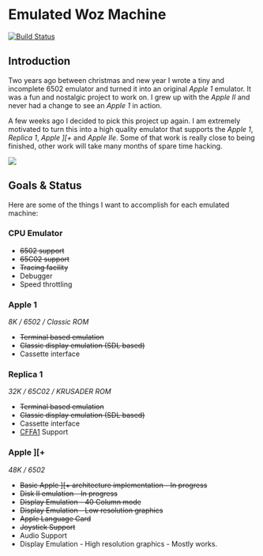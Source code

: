 # Emulated Woz Machine

[![Build Status](https://travis-ci.org/st3fan/ewm.svg?branch=master)](https://travis-ci.org/st3fan/ewm)

## Introduction

Two years ago between christmas and new year I wrote a tiny and incomplete 6502 emulator and turned it into an original *Apple 1* emulator. It was a fun and nostalgic project to work on. I grew up with the *Apple II* and never had a change to see an *Apple 1* in action.

A few weeks ago I decided to pick this project up again. I am extremely motivated to turn this into a high quality emulator that supports the *Apple 1*, *Replica 1*, *Apple ][+* and *Apple IIe*. Some of that work is really close to being finished, other work will take many months of spare time hacking.

![](https://raw.githubusercontent.com/st3fan/ewm/master/screenshots/Screen%20Shot%202016-11-16%20at%203.59.44%20PM.png)

## Goals & Status

Here are some of the things I want to accomplish for each emulated machine:

### CPU Emulator 

* ~~6502 support~~
* ~~65C02 support~~
* ~~Tracing facility~~
* Debugger
* Speed throttling

### Apple 1

*8K / 6502 / Classic ROM*

* ~~Terminal based emulation~~
* ~~Classic display emulation (SDL based)~~
* Cassette interface

### Replica 1

*32K / 65C02 / KRUSADER ROM*

* ~~Terminal based emulation~~
* ~~Classic display emulation (SDL based)~~
* Cassette interface
* [CFFA1](http://dreher.net/?s=projects/CFforApple1&c=projects/CFforApple1/main.php) Support

### Apple ][+

*48K / 6502*

* ~~Basic Apple ][+ architecture implementation - In progress~~
* ~~Disk II emulation - In progress~~
* ~~Display Emulation - 40 Column mode~~
* ~~Display Emulation - Low resolution graphics~~
* ~~Apple Language Card~~
* ~~Joystick Support~~
* Audio Support
* Display Emulation - High resolution graphics - Mostly works.


